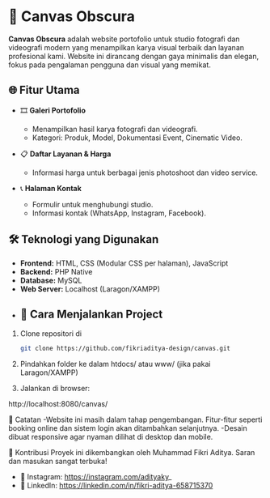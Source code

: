 # 📸 Canvas Obscura

**Canvas Obscura** adalah website portofolio untuk studio fotografi dan videografi modern yang menampilkan karya visual terbaik dan layanan profesional kami. Website ini dirancang dengan gaya minimalis dan elegan, fokus pada pengalaman pengguna dan visual yang memikat.

## 🌐 Fitur Utama

- 🎞️ **Galeri Portofolio**
  - Menampilkan hasil karya fotografi dan videografi.
  - Kategori: Produk, Model, Dokumentasi Event, Cinematic Video.

- 📋 **Daftar Layanan & Harga**
  - Informasi harga untuk berbagai jenis photoshoot dan video service.

- 📞 **Halaman Kontak**
  - Formulir untuk menghubungi studio.
  - Informasi kontak (WhatsApp, Instagram, Facebook).

## 🛠️ Teknologi yang Digunakan

- **Frontend:** HTML, CSS (Modular CSS per halaman), JavaScript
- **Backend:** PHP Native
- **Database:** MySQL
- **Web Server:** Localhost (Laragon/XAMPP)
- ## 🚀 Cara Menjalankan Project

1. Clone repositori di
   ```bash
   git clone https://github.com/fikriaditya-design/canvas.git
2. Pindahkan folder ke dalam htdocs/ atau www/ (jika pakai Laragon/XAMPP)

3. Jalankan di browser:

http://localhost:8080/canvas/

📌 Catatan
-Website ini masih dalam tahap pengembangan. Fitur-fitur seperti booking online dan sistem login akan ditambahkan selanjutnya.
-Desain dibuat responsive agar nyaman dilihat di desktop dan mobile.

🙌 Kontribusi
Proyek ini dikembangkan oleh Muhammad Fikri Aditya.
Saran dan masukan sangat terbuka!

- 📸 Instagram: https://instagram.com/adityaky_
- 💼 LinkedIn: https://linkedin.com/in/fikri-aditya-658715370
